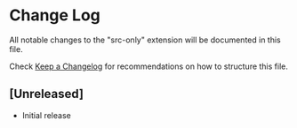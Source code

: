 # Change Log

All notable changes to the "src-only" extension will be documented in this file.

Check [Keep a Changelog](http://keepachangelog.com/) for recommendations on how to structure this file.

## [Unreleased]

- Initial release